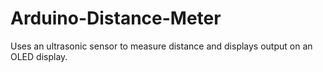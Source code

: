 # Arduino-Distance-Meter
Uses an ultrasonic sensor to measure distance and displays output on an OLED display.
